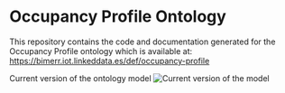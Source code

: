 # Occupancy Profile Ontology
This repository contains the code and documentation generated for the Occupancy Profile ontology which is available at:
https://bimerr.iot.linkeddata.es/def/occupancy-profile

Current version of the ontology model
![Current version of the model](https://github.com/oeg-upm/bimerr-occupant-behavior/tree/master/diagrams/occupancy_profile.png "Occupancy Profile model")
